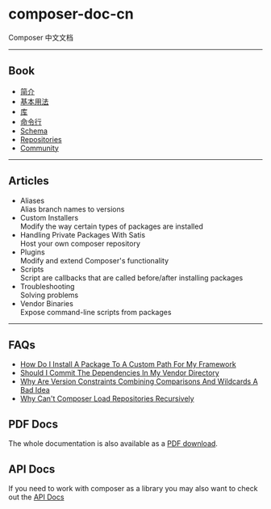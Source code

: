 composer-doc-cn
===============

Composer 中文文档

---

## Book
- [简介](#/cn-introduction/00-intro.md)
- [基本用法](#/cn-introduction/01-basic-usage.md)
- [库](#/cn-introduction/02-libraries.md)
- [命令行](#/cn-introduction/03-cli.md)
- [Schema](#/cn-introduction/04-schema.md)
- [Repositories](#/cn-introduction/05-repositories.md)
- [Community](#/cn-introduction/06-community.md)

---

## Articles
- Aliases  
Alias branch names to versions
- Custom Installers  
Modify the way certain types of packages are installed
- Handling Private Packages With Satis  
Host your own composer repository
- Plugins  
Modify and extend Composer's functionality
- Scripts  
Script are callbacks that are called before/after installing packages
- Troubleshooting  
Solving problems
- Vendor Binaries  
Expose command-line scripts from packages

---

## FAQs

- [How Do I Install A Package To A Custom Path For My Framework](/cn-introduction/faqs/how-do-i-install-a-package-to-a-custom-path-for-my-framework.md)
- [Should I Commit The Dependencies In My Vendor Directory](/cn-introduction/faqs/should-i-commit-the-dependencies-in-my-vendor-directory.md)
- [Why Are Version Constraints Combining Comparisons And Wildcards A Bad Idea](/cn-introduction/faqs/why-are-version-constraints-combining-comparisons-and-wildcards-a-bad-idea.md)
- [Why Can't Composer Load Repositories Recursively](/cn-introduction/faqs/why-can%27t-composer-load-repositories-recursively.md)

## PDF Docs

The whole documentation is also available as a [PDF download](http://getcomposer.org/book.pdf).

## API Docs

If you need to work with composer as a library you may also want to check out the [API Docs](http://getcomposer.org/apidoc/master/index.html)